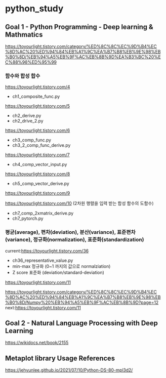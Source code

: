 # python_study

## Goal 1 - Python Programming - Deep learning & Mathmatics

https://toyourlight.tistory.com/category/%ED%8C%8C%EC%9D%B4%EC%8D%AC%20%ED%94%84%EB%A1%9C%EA%B7%B8%EB%9E%98%EB%B0%8D/%EB%94%A5%EB%9F%AC%EB%8B%9D%EA%B3%BC%20%EC%88%98%ED%95%99

### 함수와 합성 합수
https://toyourlight.tistory.com/4
* ch1_composite_func.py

https://toyourlight.tistory.com/5
* ch2_derive.py
* ch2_drive_2.py

https://toyourlight.tistory.com/6
* ch3_comp_func.py
* ch3_2_comp_func_derive.py

https://toyourlight.tistory.com/7
* ch4_comp_vector_input.py

https://toyourlight.tistory.com/8
* ch5_comp_vector_derive.py

https://toyourlight.tistory.com/9

https://toyourlight.tistory.com/10 (2차원 행렬을 입력 받는 합성 함수의 도함수)
* ch7_comp_2xmatrix_derive.py
* ch7_pytorch.py


### 평균(average), 편차(deviation), 분산(variance), 표준편차(variance), 정규화(normalization), 표준화(standardization)
current:https://toyourlight.tistory.com/36
* ch36_representative_value.py
* min-max 정규화 (0~1 까지의 값으로 normalziation)
* Z score 표준화 (deviation/standard-deviation)

https://toyourlight.tistory.com/11


https://toyourlight.tistory.com/category/%ED%8C%8C%EC%9D%B4%EC%8D%AC%20%ED%94%84%EB%A1%9C%EA%B7%B8%EB%9E%98%EB%B0%8D/Numpy%20%EB%94%A5%EB%9F%AC%EB%8B%9D?page=12
next:https://toyourlight.tistory.com/11


## Goal 2 - Natural Language Processing with Deep Learning
https://wikidocs.net/book/2155


## Metaplot library Usage References
https://jehyunlee.github.io/2021/07/10/Python-DS-80-mpl3d2/